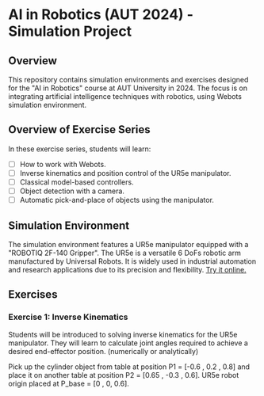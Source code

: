 # AI in Robotics (AUT 2024) - Simulation Project

## Overview
This repository contains simulation environments and exercises designed for the "AI in Robotics" course at AUT University in 2024. The focus is on integrating artificial intelligence techniques with robotics, using Webots simulation environment.

## Overview of Exercise Series

In these exercise series, students will learn:

- [ ] How to work with Webots.
- [ ] Inverse kinematics and position control of the UR5e manipulator.
- [ ] Classical model-based controllers.
- [ ] Object detection with a camera.
- [ ] Automatic pick-and-place of objects using the manipulator.

## Simulation Environment
The simulation environment features a UR5e manipulator equipped with a "ROBOTIQ 2F-140 Gripper". 
The UR5e is a versatile 6 DoFs robotic arm manufactured by Universal Robots. It is widely used in industrial automation and research applications due to its precision and flexibility. [Try it online.](https://webots.cloud/run?version=R2023b&url=https%3A%2F%2Fgithub.com%2Fcyberbotics%2Fwebots%2Fblob%2Freleased%2Fprojects%2Frobots%2Funiversal_robots%2Fprotos%2FUR5e.proto)

<!--
## Getting Started
To get started with the exercises, follow these steps:
1. Clone this repository to your local machine or download .zip file.
2. Set up the Webots simulation environment according to the provided instructions.
3. Navigate to the respective exercise folders and follow the instructions provided in the README files.
-->

## Exercises
### Exercise 1: Inverse Kinematics
Students will be introduced to solving inverse kinematics for the UR5e manipulator. They will learn to calculate joint angles required to achieve a desired end-effector position. (numerically or analytically)

Pick up the cylinder object from table at position P1 = [-0.6 , 0.2 , 0.8] and place it on another table at position P2 = [0.65 , -0.3 , 0.6]. UR5e robot origin placed at P_base = [0 , 0, 0.6].

<!-- 
### Exercise 2: Object Detection and Grasping

### Exercise 3: Object Manipulation
-->

<!--
## Contributors
- [Your Name](https://github.com/yourusername) - Course Instructor

## License
This project is licensed under the [MIT License](LICENSE).
-->
